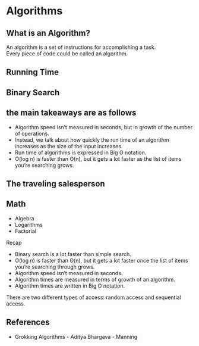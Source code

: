 # Algorithms

## What is an Algorithm?

An algorithm is a set of instructions for accomplishing a task.  
Every piece of code could be called an algorithm.

## Running Time

## Binary Search

## the main takeaways are as follows

- Algorithm speed isn’t measured in seconds, but in growth of the number of operations.
- Instead, we talk about how quickly the run time of an algorithm increases as the size of the input increases.
- Run time of algorithms is expressed in Big O notation.
- O(log n) is faster than O(n), but it gets a lot faster as the list of items you’re searching grows.

## The traveling salesperson

## Math

- Algebra
- Logarithms
- Factorial

Recap

- Binary search is a lot faster than simple search.
- O(log n) is faster than O(n), but it gets a lot faster once the list of items you’re searching through grows.
- Algorithm speed isn’t measured in seconds.
- Algorithm times are measured in terms of growth of an algorithm.
- Algorithm times are written in Big O notation.

There are two different types of access: random access and sequential access.

## References

- Grokking Algorithms - Aditya Bhargava - Manning
